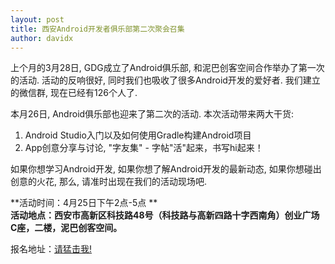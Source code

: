 ```yaml
---
layout: post
title: 西安Android开发者俱乐部第二次聚会召集
author: davidx
---
```


上个月的3月28日, GDG成立了Android俱乐部, 和泥巴创客空间合作举办了第一次的活动. 活动的反响很好, 同时我们也吸收了很多Android开发的爱好者. 我们建立的微信群, 现在已经有126个人了.

本月26日, Android俱乐部也迎来了第二次的活动. 本次活动带来两大干货:

1. Android Studio入门以及如何使用Gradle构建Android项目
2. App创意分享与讨论, "字友集" - 字帖"活"起来，书写hi起来！

如果你想学习Android开发, 如果你想了解Android开发的最新动态, 如果你想碰出创意的火花, 那么, 请准时出现在我们的活动现场吧.

**活动时间：4月25日下午2点-5点 **  
**活动地点：西安市高新区科技路48号（科技路与高新四路十字西南角）创业广场C座，二楼，泥巴创客空间。**

报名地址：[请猛击我!](https://www.gdgdocs.org/forms/d/13nELzGvN0AYbxETdd9zjdP7phuMAGKo4To0t3HChk9s/viewform
)
